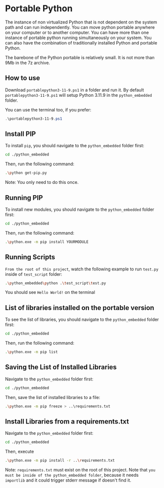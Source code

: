 # Portable Python

The instance of non virtualized Python that is not dependent on the system path and can run independently. You can move python portable anywhere on your computer or to another computer. You can have more than one instance of portable python running simultaneously on your system. You can also have the combination of traditionally installed Python and portable Python.

The barebone of the Python portable is relatively small. It is not more than 9Mb in the 7z archive.

## How to use

Download ``portablepython3-11-9.ps1`` in a folder and run it. By default ``portablepython3-11-9.ps1`` will setup Python 3.11.9 in the ``python_embedded`` folder.

You can use the terminal too, if you prefer:

```powershell
.\portablepython3-11-9.ps1
```

## Install PIP

To install ``pip``, you should navigate to the ``python_embedded`` folder first:

```bash
cd ./python_embedded
```

Then, run the following command:

```bash
.\python get-pip.py
```

Note: You only need to do this once.

## Running PIP

To install new modules, you should navigate to the ``python_embedded`` folder first:

```bash
cd ./python_embedded
```

Then, run the following command:

```bash
.\python.exe -m pip install YOURMODULE
```


## Running Scripts

``From the root of this project``, watch the following example to run ``test.py`` inside of ``test_script`` folder:

```bash
.\python_embedded\python .\test_script\test.py
```

You should see `Hello World!` on the terminal


## List of libraries installed on the portable version

To see the list of libraries, you should navigate to the ``python_embedded`` folder first:

```bash
cd ./python_embedded
```

Then, run the following command:

```bash
.\python.exe -m pip list
```

## Saving the List of Installed Libraries

Navigate to the ``python_embedded`` folder first:

```bash
cd ./python_embedded
```

Then, save the list of installed libraries to a file:

```bash
.\python.exe -m pip freeze > ..\requirements.txt
```

## Install Libraries from a requirements.txt

Navigate to the ``python_embedded`` folder first:

```bash
cd ./python_embedded
```

Then, execute

```bash
.\python.exe -m pip install -r ..\requirements.txt
```

Note: `requirements.txt` must exist on the root of this project. Note that `you must be inside of the python_embedded folder`, because it needs ``importlib`` and it could trigger stderr message if doesn't find it. 